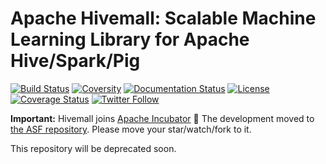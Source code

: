 <!--
  Licensed to the Apache Software Foundation (ASF) under one
  or more contributor license agreements.  See the NOTICE file
  distributed with this work for additional information
  regarding copyright ownership.  The ASF licenses this file
  to you under the Apache License, Version 2.0 (the
  "License"); you may not use this file except in compliance
  with the License.  You may obtain a copy of the License at

    http://www.apache.org/licenses/LICENSE-2.0

  Unless required by applicable law or agreed to in writing,
  software distributed under the License is distributed on an
  "AS IS" BASIS, WITHOUT WARRANTIES OR CONDITIONS OF ANY
  KIND, either express or implied.  See the License for the
  specific language governing permissions and limitations
  under the License.
-->

Apache Hivemall: Scalable Machine Learning Library for Apache Hive/Spark/Pig
=============================================================================
[![Build Status](https://travis-ci.org/myui/hivemall.svg?branch=master)](https://travis-ci.org/myui/hivemall)
[![Coversity](https://scan.coverity.com/projects/4549/badge.svg)](https://scan.coverity.com/projects/4549)
[![Documentation Status](https://img.shields.io/:docs-latest-green.svg)](http://hivemall.incubator.apache.org/userguide/)
[![License](http://img.shields.io/:license-Apache_v2-blue.svg)](https://github.com/myui/hivemall/blob/master/LICENSE)
[![Coverage Status](https://coveralls.io/repos/github/myui/hivemall/badge.svg)](https://coveralls.io/github/myui/hivemall)
[![Twitter Follow](https://img.shields.io/twitter/follow/ApacheHivemall.svg?style=social&label=Follow)](https://twitter.com/ApacheHivemall)

**Important:** Hivemall joins [Apache Incubator](http://hivemall.incubator.apache.org/) :tada: The development moved to [the ASF repository](https://github.com/apache/incubator-hivemall). Please move your star/watch/fork to it.

This repository will be deprecated soon. 
